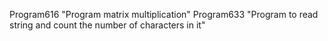 Program616 "Program matrix multiplication"
Program633 "Program to read string and count the number of characters in it"
